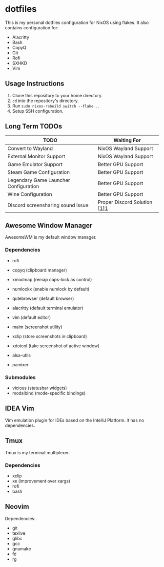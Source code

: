 # dotfiles

This is my personal dotfiles configuration for NixOS using flakes. It also
contains configuration for:

+ Alacritty
+ Bash
+ CopyQ
+ Git
+ Rofi
+ SXHKD
+ Vim

## Usage Instructions

1. Clone this repository to your home directory.
2. `cd` into the repository's directory.
3. Run `sudo nixos-rebuild switch --flake .`.
4. Setup SSH configuration.

## Long Term TODOs

| TODO                                  | Waiting For                      |
|---------------------------------------|----------------------------------|
| Convert to Wayland                    | NixOS Wayland Support            |
| External Monitor Support              | NixOS Wayland Support            |
| Game Emulator Support                 | Better GPU Support               |
| Steam Game Configuration              | Better GPU Support               |
| Legendary Game Launcher Configuration | Better GPU Support               |
| Wine Configuration                    | Better GPU Support               |
| Discord screensharing sound issue     | Proper Discord Solution [[1]][1] |

## Awesome Window Manager

AwesomeWM is my default window manager.

### Dependencies

+ rofi
+ copyq (clipboard manager)
+ xmodmap (remap caps-lock as control)
+ numlockx (enable numlock by default)
+ qutebrowser (default browser)
+ alacritty (default terminal emulator)
+ vim (default editor)
+ maim (screenshot utility)
+ xclip (store screenshots in clipboard)
+ xdotool (take screenshot of active window)

+ alsa-utils
+ pamixer

### Submodules

+ vicious (statusbar widgets)
+ modalbind (mode-specific bindings)

## IDEA Vim

Vim emulation plugin for IDEs based on the IntelliJ Platform.
It has no dependencies.

## Tmux

Tmux is my terminal multiplexer.

### Dependencies

+ xclip
+ xe (improvement over xargs)
+ rofi
+ bash

## Neovim

Dependencies:

+ git
+ texlive
+ glibc
+ gcc
+ gnumake
+ fd
+ rg

[1]: https://support.discord.com/hc/en-us/community/posts/360050971374-Linux-Screen-Share-Sound-Support
